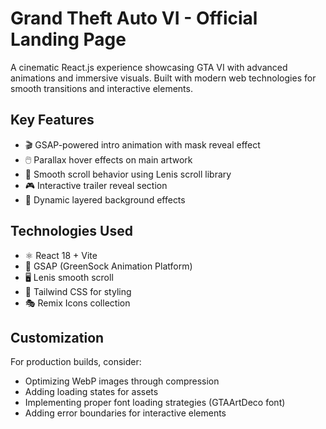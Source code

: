 # Grand Theft Auto VI - Official Landing Page

A cinematic React.js experience showcasing GTA VI with advanced animations and immersive visuals. Built with modern web technologies for smooth transitions and interactive elements.

## Key Features
- 🎬 GSAP-powered intro animation with mask reveal effect
- 🖱️ Parallax hover effects on main artwork
- 📜 Smooth scroll behavior using Lenis scroll library
- 🎮 Interactive trailer reveal section
- 🌌 Dynamic layered background effects

## Technologies Used
- ⚛️ React 18 + Vite
- 🎨 GSAP (GreenSock Animation Platform)
- 🖥️ Lenis smooth scroll
- 💅 Tailwind CSS for styling
- 🎭 Remix Icons collection

## Customization
For production builds, consider:
- Optimizing WebP images through compression
- Adding loading states for assets
- Implementing proper font loading strategies (GTAArtDeco font)
- Adding error boundaries for interactive elements
